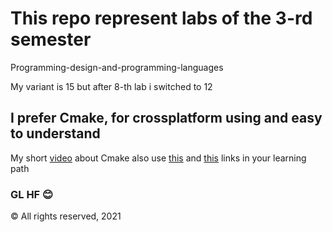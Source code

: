 # This repo represent labs of the 3-rd semester
Programming-design-and-programming-languages

My variant is 15 but after 8-th lab i switched to 12
## I prefer Cmake, for crossplatform using and easy to understand
My short [video](https://youtu.be/rvwsMdVDk_4) about Cmake
also use [this](https://stackoverflow.com) and [this](google.com) links in your learning path
### GL HF 😊
© All rights reserved, 2021
